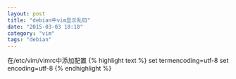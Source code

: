 ```yaml
---
layout: post
title: "debian中vim显示乱码"
date: "2015-03-03 10:18"
category: "vim"
tags: "debian"
--- 
```


在/etc/vim/vimrc中添加配置
{% highlight text %}
set termencoding=utf-8
set encoding=utf-8
{% endhighlight %}


